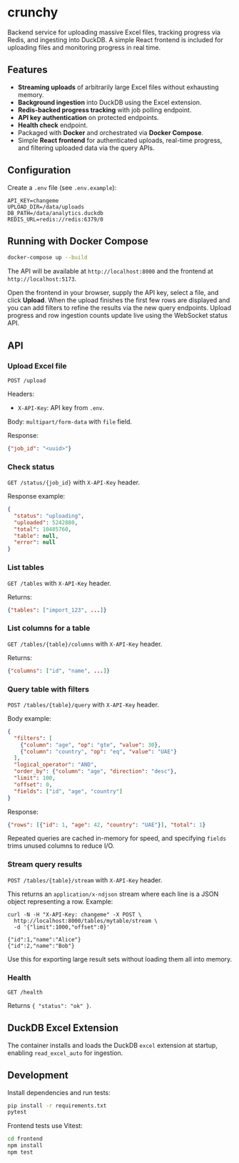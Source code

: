 # crunchy

Backend service for uploading massive Excel files, tracking progress via Redis, and ingesting into DuckDB. A simple React frontend is included for uploading files and monitoring progress in real time.

## Features
- **Streaming uploads** of arbitrarily large Excel files without exhausting memory.
- **Background ingestion** into DuckDB using the Excel extension.
- **Redis-backed progress tracking** with job polling endpoint.
- **API key authentication** on protected endpoints.
- **Health check** endpoint.
- Packaged with **Docker** and orchestrated via **Docker Compose**.
 - Simple **React frontend** for authenticated uploads, real-time progress, and filtering uploaded data via the query APIs.

## Configuration
Create a `.env` file (see `.env.example`):

```env
API_KEY=changeme
UPLOAD_DIR=/data/uploads
DB_PATH=/data/analytics.duckdb
REDIS_URL=redis://redis:6379/0
```

## Running with Docker Compose
```bash
docker-compose up --build
```
The API will be available at `http://localhost:8000` and the frontend at `http://localhost:5173`.

Open the frontend in your browser, supply the API key, select a file, and click **Upload**. When the upload finishes the first few rows are displayed and you can add filters to refine the results via the new query endpoints. Upload progress and row ingestion counts update live using the WebSocket status API.

## API
### Upload Excel file
`POST /upload`

Headers:
- `X-API-Key`: API key from `.env`.

Body: `multipart/form-data` with `file` field.

Response:
```json
{"job_id": "<uuid>"}
```

### Check status
`GET /status/{job_id}` with `X-API-Key` header.

Response example:
```json
{
  "status": "uploading",
  "uploaded": 5242880,
  "total": 10485760,
  "table": null,
  "error": null
}
```

### List tables
`GET /tables` with `X-API-Key` header.

Returns:
```json
{"tables": ["import_123", ...]}
```

### List columns for a table
`GET /tables/{table}/columns` with `X-API-Key` header.

Returns:
```json
{"columns": ["id", "name", ...]}
```

### Query table with filters
`POST /tables/{table}/query` with `X-API-Key` header.

Body example:
```json
{
  "filters": [
    {"column": "age", "op": "gte", "value": 30},
    {"column": "country", "op": "eq", "value": "UAE"}
  ],
  "logical_operator": "AND",
  "order_by": {"column": "age", "direction": "desc"},
  "limit": 100,
  "offset": 0,
  "fields": ["id", "age", "country"]
}
```

Response:
```json
{"rows": [{"id": 1, "age": 42, "country": "UAE"}], "total": 1}
```

Repeated queries are cached in-memory for speed, and specifying `fields` trims unused columns to reduce I/O.

### Stream query results
`POST /tables/{table}/stream` with `X-API-Key` header.

This returns an `application/x-ndjson` stream where each line is a JSON object representing a row. Example:

```
curl -N -H "X-API-Key: changeme" -X POST \
  http://localhost:8000/tables/mytable/stream \
  -d '{"limit":1000,"offset":0}'
```

```
{"id":1,"name":"Alice"}
{"id":2,"name":"Bob"}
```

Use this for exporting large result sets without loading them all into memory.

### Health
`GET /health`

Returns `{ "status": "ok" }`.

## DuckDB Excel Extension
The container installs and loads the DuckDB `excel` extension at startup, enabling `read_excel_auto` for ingestion.

## Development
Install dependencies and run tests:
```bash
pip install -r requirements.txt
pytest
```

Frontend tests use Vitest:
```bash
cd frontend
npm install
npm test
```
